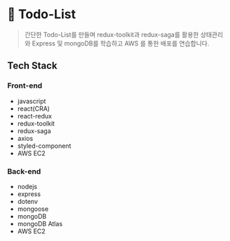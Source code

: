 # 📝 Todo-List

> 간단한 Todo-List를 만들며 redux-toolkit과 redux-saga를 활용한 상태관리와 Express 및 mongoDB를 학습하고 AWS 를 통한 배포를 연습합니다.

## Tech Stack

### Front-end

- javascript
- react(CRA)
- react-redux
- redux-toolkit
- redux-saga
- axios
- styled-component
- AWS EC2

### Back-end

- nodejs
- express
- dotenv
- mongoose
- mongoDB
- mongoDB Atlas
- AWS EC2
